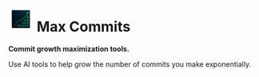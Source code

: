 # <img src="./raw-icons/max-commits-3.png" alt="Max Commits Logo" width="50"/> Max Commits

**Commit growth maximization tools.**

Use AI tools to help grow the number of commits you make exponentially.
